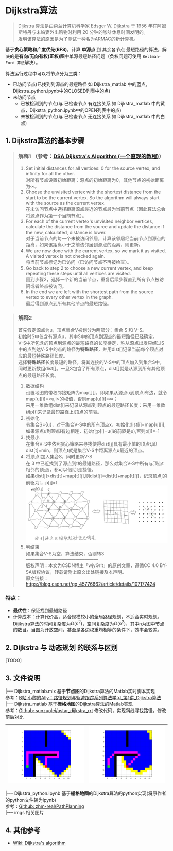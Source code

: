 # Dijkstra算法
> Dijkstra 算法是由荷兰计算机科学家 Edsger W. Dijkstra 于 1956 年在阿姆斯特丹与未婚妻外出购物时利用 20 分钟的咖啡休息时间发明的。  
发明该算法的原因是为了测试一种名为ARMAC的新计算机。  

基于**贪心策略和广度优先(BFS)**，计算 **单源点** 到 其余各节点 最短路径的算法，解决的是**有向/无向有权(正权)图**中单源最短路径问题（负权问题可使用 `Bellman-Ford 算法`解决）。  

算法运行过程中可以将节点分为三类：  
- 已访问节点(已找到到源点的最短路径 如 Dijkstra_matlab 中的蓝点，Dijkstra_python.ipynb中的CLOSED列表中的点)
- 未访问节点
  - 已被检测到的节点(与 已检查节点 有连接关系 如 Dijkstra_matlab 中的黄点，Dijkstra_python.ipynb中的OPEN列表中的点)
  - 未被检测到的节点(与 已检查节点 无连接关系 如 Dijkstra_matlab 中的白点)  

## 1. Dijkstra算法的基本步骤  
> ### 解释1 （参考：[DSA Dijkstra's Algorithm (一个直观的教程)](https://www.w3schools.com/dsa/dsa_algo_graphs_dijkstra.php)）
> 1. Set initial distances for all vertices: 0 for the source vertex, and infinity for all the other.  
> 对所有节点设置初始距离：源点的初始距离为0，其他节点的初始距离为∞。  
> 2. Choose the unvisited vertex with the shortest distance from the start to be the current vertex. So the algorithm will always start with the source as the current vertex.  
> 在未访问节点中选择距离源点最近的节点最为当前节点（因此算法总会将源点作为第一个当前节点）。 
> 3. For each of the current vertex's unvisited neighbor vertices, calculate the distance from the source and update the distance if the new, calculated, distance is lower.  
> 对于当前节点的每一个未被访问邻居，计算该邻居经当前节点到源点的距离，如果该距离小于之前该邻居到源点的距离，则更新。  
> 4. We are now done with the current vertex, so we mark it as visited. A visited vertex is not checked again.  
> 将当前节点标记为已访问（已访问节点不再被检查）。  
> 5. Go back to step 2 to choose a new current vertex, and keep repeating these steps until all vertices are visited.  
> 回到步骤2，选择一个新的当前节点，重复后续步骤直到所有节点被访问或者终点被访问。  
> 6. In the end we are left with the shortest path from the source vertex to every other vertex in the graph.  
> 最后得到源点到所有其他节点的最短路径。

> ### 解释2
> 首先假定源点为u，顶点集合V被划分为两部分：集合 S 和 V-S。  
> 初始时S中仅含有源点u，其中S中的顶点到源点的最短路径已经确定。  
> V-S中所包含的顶点到源点的最短路径的长度待定，称从源点出发只经过S中的点到达V-S中的点的路径为**特殊路径**，并用dist[]记录当前每个顶点对应的最短特殊路径长度。  
> 选择**特殊路径**长度最短的路径，将其连接的V-S中的顶点加入到集合S中，同时更新数组dist[]。一旦S包含了所有顶点，dist[]就是从源到所有其他顶点的最短路径长度。  
> 1. 数据结构  
>    设置地图的带权邻接矩阵为map[][]，即如果从源点u到顶点i有边，就令map[u][i]=<u,i>的权值，否则map[u][i]=∞；  
>    采用一维数组dist[i]来记录从源点到i顶点的最短路径长度：采用一维数组p[i]来记录最短路径上i顶点的前驱。  
> 2. 初始化  
>    令集合S={u}，对于集合V-S中的所有顶点x，初始化dist[i]=map[u][i],如果源点u到顶点i有边相连，初始化p[i]=u(i的前驱是u),否则p[i]=-1  
> 3. 找最小  
>    在集合V-S中依照贪心策略来寻找使得dist[j]具有最小值的顶点t,即dist[t]=min，则顶点t就是集合V-S中距离源点u最近的顶点。  
> 4. 将顶点t加入集合S，同时更新V-S  
>    在 3 中已近找到了源点到t的最短路径，那么对集合V-S中所有与顶点t相邻的顶点j，都可以借助t走捷径。  
>    如果dist[j]>dist[t]+map[t][j],则dist[j]=dist[t]+map[t][j]，记录顶点j的前驱为t，p[j]=t  
>    ![示意图](./imgs/2.jpeg)  
> 5. 判结束  
>    如果集合V-S为空，算法结束，否则转3  
> ————————————————  
> 版权声明：本文为CSDN博主「wjyGrit」的原创文章，遵循CC 4.0 BY-SA版权协议，转载请附上原文出处链接及本声明。  
> 原文链接：https://blog.csdn.net/qq_45776662/article/details/107177424

### 特点：  
- **最优性**：保证找到最短路径  
- 计算成本：计算代价高，适合规模较小的全局路径规划，不适合实时规划。  
  Dijikstra算法的时间复杂度为$O(n^2)$，空间复杂度为$O(n^2)$，其中n为图中节点的数目。当图为开放空间，甚至是各边权重均相等的条件下，效率会较差。

## 2. Dijkstra 与 动态规划 的联系与区别
[TODO]

## 3. 文件说明

|--- Dijkstra_matlab.mlx 基于**节点图**的Dijkstra算法的Matlab实时脚本实现  
   参考：[B站 小黎的Ally：路径规划与轨迹跟踪系列算法学习_第1讲_Dijkstra算法](https://www.bilibili.com/video/BV19T4y1M7uR/?spm_id_from=333.788.recommend_more_video.0&vd_source=be5bd51fafff7d21180e251563899e5e>)  
|--- Dijkstra_matlab 基于**栅格地图**的Dijkstra算法的Matlab实现  
   参考：[Github: sunzuolei/astar_dijkstra_rrt](https://github.com/sunzuolei/astar_dijkstra_rrt) 修改代码，实现斜线寻找路径，修改前后对比  

|![Image 1](./imgs/4.jpg)|![Image 2](./imgs/3.jpg)|
|------------------------|------------------------|  

|--- Dijkstra_python.ipynb 基于**栅格地图**的Dijkstra算法的python实现(将原作者的python文件转为ipynb)  
参考：[Github: zhm-real/PathPlanning](https://github.com/zhm-real/PathPlanning)  
|--- imgs 相关图片   


## 4. 其他参考
- [Wiki: Dijkstra's algorithm](https://en.wikipedia.org/wiki/Dijkstra%27s_algorithm)
